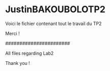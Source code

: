 # JustinBAKOUBOLOTP2

Voici le fichier contenant tout le travail du TP2 

Merci !

#######################

All files regarding Lab2

Thank you !
